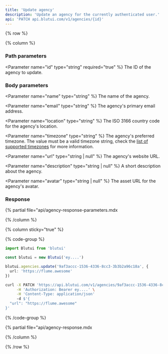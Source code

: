 ```yaml
---
title: 'Update agency'
description: 'Update an agency for the currently authenticated user.'
api: 'PATCH api.blutui.com/v1/agencies/{id}'
---
```


{% row %}

{% column %}
### Path parameters

<Parameter name="id" type="string" required="true" %}
The ID of the agency to update.
</Parameter>

### Body parameters

<Parameter name="name" type="string" %}
The name of the agency.
</Parameter>

<Parameter name="email" type="string" %}
The agency's primary email address.
</Parameter>

<Parameter name="location" type="string" %}
The ISO 3166 country code for the agency's location.
</Parameter>

<Parameter name="timezone" type="string" %}
The agency's preferred timezone. The value must be a valid timezone string, check the [list of supported timezones](/api/timezones) for more information.
</Parameter>

<Parameter name="url" type="string | null" %}
The agency's website URL.
</Parameter>

<Parameter name="description" type="string | null" %}
A short description about the agency.
</Parameter>

<Parameter name="avatar" type="string | null" %}
The asset URL for the agency's avatar.
</Parameter>

### Response

{% partial file="api/agency-response-parameters.mdx</include>

{% /column %}

{% column sticky="true" %}

{% code-group %}

```ts {% process=false filename="Node.js" %}
import Blutui from 'blutui'

const blutui = new Blutui('ey....')

blutui.agencies.update('9af3accc-1536-4336-8cc3-3b3b2a96c18a', {
  url: 'https://flume.awesome'
})
```

```bash {% process=false filename="cURL" %}
curl -X PATCH 'https://api.blutui.com/v1/agencies/9af3accc-1536-4336-8cc3-3b3b2a96c18a' \
     -H 'Authorization: Bearer ey....' \
     -H 'Content-Type: application/json'
     -d $'{
  "url": "https://flume.awesome"
}'
```

{% /code-group %}

{% partial file="api/agency-response.mdx</include>

{% /column %}

{% /row %}
